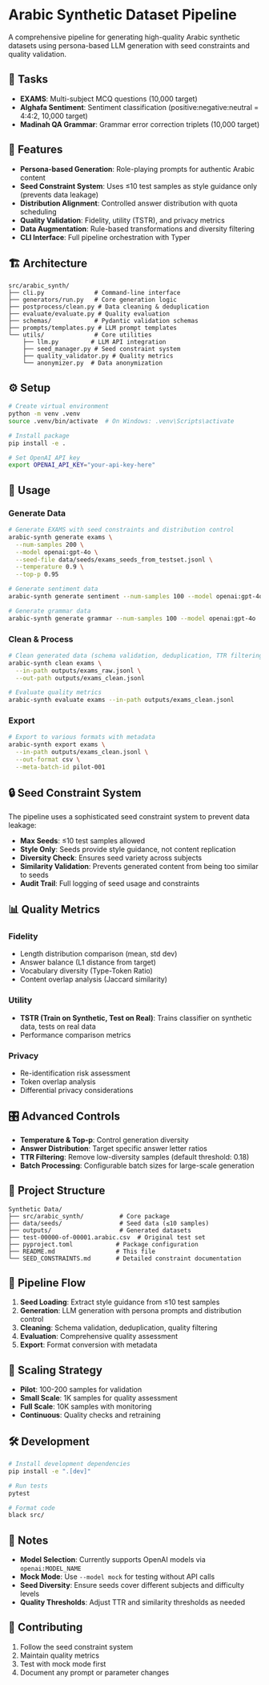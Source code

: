 # Arabic Synthetic Dataset Pipeline

A comprehensive pipeline for generating high-quality Arabic synthetic datasets using persona-based LLM generation with seed constraints and quality validation.

## 🎯 Tasks

- **EXAMS**: Multi-subject MCQ questions (10,000 target)
- **Alghafa Sentiment**: Sentiment classification (positive:negative:neutral = 4:4:2, 10,000 target)  
- **Madinah QA Grammar**: Grammar error correction triplets (10,000 target)

## 🚀 Features

- **Persona-based Generation**: Role-playing prompts for authentic Arabic content
- **Seed Constraint System**: Uses ≤10 test samples as style guidance only (prevents data leakage)
- **Distribution Alignment**: Controlled answer distribution with quota scheduling
- **Quality Validation**: Fidelity, utility (TSTR), and privacy metrics
- **Data Augmentation**: Rule-based transformations and diversity filtering
- **CLI Interface**: Full pipeline orchestration with Typer

## 🏗️ Architecture

```
src/arabic_synth/
├── cli.py              # Command-line interface
├── generators/run.py   # Core generation logic
├── postprocess/clean.py # Data cleaning & deduplication
├── evaluate/evaluate.py # Quality evaluation
├── schemas/            # Pydantic validation schemas
├── prompts/templates.py # LLM prompt templates
└── utils/              # Core utilities
    ├── llm.py         # LLM API integration
    ├── seed_manager.py # Seed constraint system
    ├── quality_validator.py # Quality metrics
    └── anonymizer.py  # Data anonymization
```

## ⚙️ Setup

```bash
# Create virtual environment
python -m venv .venv
source .venv/bin/activate  # On Windows: .venv\Scripts\activate

# Install package
pip install -e .

# Set OpenAI API key
export OPENAI_API_KEY="your-api-key-here"
```

## 📖 Usage

### Generate Data

```bash
# Generate EXAMS with seed constraints and distribution control
arabic-synth generate exams \
  --num-samples 200 \
  --model openai:gpt-4o \
  --seed-file data/seeds/exams_seeds_from_testset.jsonl \
  --temperature 0.9 \
  --top-p 0.95

# Generate sentiment data
arabic-synth generate sentiment --num-samples 100 --model openai:gpt-4o

# Generate grammar data  
arabic-synth generate grammar --num-samples 100 --model openai:gpt-4o
```

### Clean & Process

```bash
# Clean generated data (schema validation, deduplication, TTR filtering)
arabic-synth clean exams \
  --in-path outputs/exams_raw.jsonl \
  --out-path outputs/exams_clean.jsonl

# Evaluate quality metrics
arabic-synth evaluate exams --in-path outputs/exams_clean.jsonl
```

### Export

```bash
# Export to various formats with metadata
arabic-synth export exams \
  --in-path outputs/exams_clean.jsonl \
  --out-format csv \
  --meta-batch-id pilot-001
```

## 🔒 Seed Constraint System

The pipeline uses a sophisticated seed constraint system to prevent data leakage:

- **Max Seeds**: ≤10 test samples allowed
- **Style Only**: Seeds provide style guidance, not content replication
- **Diversity Check**: Ensures seed variety across subjects
- **Similarity Validation**: Prevents generated content from being too similar to seeds
- **Audit Trail**: Full logging of seed usage and constraints

## 📊 Quality Metrics

### Fidelity
- Length distribution comparison (mean, std dev)
- Answer balance (L1 distance from target)
- Vocabulary diversity (Type-Token Ratio)
- Content overlap analysis (Jaccard similarity)

### Utility  
- **TSTR (Train on Synthetic, Test on Real)**: Trains classifier on synthetic data, tests on real data
- Performance comparison metrics

### Privacy
- Re-identification risk assessment
- Token overlap analysis
- Differential privacy considerations

## 🎛️ Advanced Controls

- **Temperature & Top-p**: Control generation diversity
- **Answer Distribution**: Target specific answer letter ratios
- **TTR Filtering**: Remove low-diversity samples (default threshold: 0.18)
- **Batch Processing**: Configurable batch sizes for large-scale generation

## 📁 Project Structure

```
Synthetic Data/
├── src/arabic_synth/          # Core package
├── data/seeds/                # Seed data (≤10 samples)
├── outputs/                   # Generated datasets
├── test-00000-of-00001.arabic.csv  # Original test set
├── pyproject.toml            # Package configuration
├── README.md                 # This file
└── SEED_CONSTRAINTS.md       # Detailed constraint documentation
```

## 🔄 Pipeline Flow

1. **Seed Loading**: Extract style guidance from ≤10 test samples
2. **Generation**: LLM generation with persona prompts and distribution control
3. **Cleaning**: Schema validation, deduplication, quality filtering
4. **Evaluation**: Comprehensive quality assessment
5. **Export**: Format conversion with metadata

## 🚦 Scaling Strategy

- **Pilot**: 100-200 samples for validation
- **Small Scale**: 1K samples for quality assessment  
- **Full Scale**: 10K samples with monitoring
- **Continuous**: Quality checks and retraining

## 🛠️ Development

```bash
# Install development dependencies
pip install -e ".[dev]"

# Run tests
pytest

# Format code
black src/
```

## 📝 Notes

- **Model Selection**: Currently supports OpenAI models via `openai:MODEL_NAME`
- **Mock Mode**: Use `--model mock` for testing without API calls
- **Seed Diversity**: Ensure seeds cover different subjects and difficulty levels
- **Quality Thresholds**: Adjust TTR and similarity thresholds as needed

## 🤝 Contributing

1. Follow the seed constraint system
2. Maintain quality metrics
3. Test with mock mode first
4. Document any prompt or parameter changes 